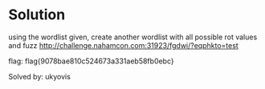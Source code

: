 # Solution

using the wordlist given, create another wordlist with all possible rot values and fuzz
http://challenge.nahamcon.com:31923/fgdwi/?eqphkto=test

flag: flag{9078bae810c524673a331aeb58fb0ebc}

Solved by: ukyovis
